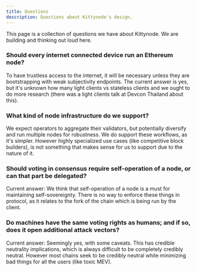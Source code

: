 ```yaml
---
title: Questions 
description: Questions about Kittynode's design.
---
```


This page is a collection of questions we have about Kittynode. We are building and thinking out loud here.

### Should every internet connected device run an Ethereum node?

To have trustless access to the internet, it will be necessary unless they are bootstrapping with weak subjectivity endpoints. The current answer is yes, but it's unknown how many light clients vs stateless clients and we ought to do more research (there was a light clients talk at Devcon Thailand about this).

### What kind of node infrastructure do we support?

We expect operators to aggregate their validators, but potentially diversify and run multiple nodes for robustness. We do support these workflows, as it's simpler. However highly specialized use cases (like competitive block builders), is not something that makes sense for us to support due to the nature of it.

### Should voting in consensus require self-operation of a node, or can that part be delegated?

Current answer: We think that self-operation of a node is a must for maintaining self-sovereignty. There is no way to enforce these things in protocol, as it relates to the fork of the chain which is being run by the client.

### Do machines have the same voting rights as humans; and if so, does it open additional attack vectors?

Current answer: Seemingly yes, with some caveats. This has credible neutrality implications, which is always difficult to be completely credibly neutral. However most chains seek to be credibly neutral while minimizing bad things for all the users (like toxic MEV).
